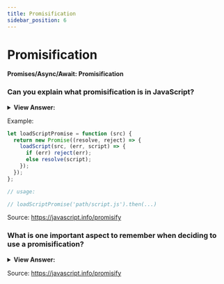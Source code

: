 ```yaml
---
title: Promisification
sidebar_position: 6
---
```


# Promisification

**Promises/Async/Await: Promisification**

<head>
  <title>Promisification - JavaScript Interview Questions & Answers</title>
  <meta charSet="utf-8" />
</head>

### Can you explain what promisification is in JavaScript?

<details>
  <summary><strong>View Answer:</strong></summary>
  <div>
  <div><strong>Interview Response:</strong> “Promisification” is a long word for a simple transformation. It is the conversion of a function that accepts a callback into a function that returns a promise. Such transformations are often required in real-life, as many functions and libraries are callback-based. But promises are more convenient, so it makes sense to promisify them.
</div>
  </div>
</details>

Example:

```js
let loadScriptPromise = function (src) {
  return new Promise((resolve, reject) => {
    loadScript(src, (err, script) => {
      if (err) reject(err);
      else resolve(script);
    });
  });
};

// usage:

// loadScriptPromise('path/script.js').then(...)
```

Source: <https://javascript.info/promisify>

### What is one important aspect to remember when deciding to use a promisification?

<details>
  <summary><strong>View Answer:</strong></summary>
  <div>
  <div><strong>Interview Response:</strong> Promisification is a great approach, especially when you use async/await, but not a total replacement for callbacks. Remember, a promise may have only one result, but a callback may technically be called many times. So promisification is only meant for functions that call the callback once. Further calls will be ignored.
</div>
  </div>
</details>

Source: <https://javascript.info/promisify>
